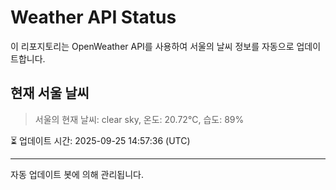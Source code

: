 
# Weather API Status

이 리포지토리는 OpenWeather API를 사용하여 서울의 날씨 정보를 자동으로 업데이트합니다.

## 현재 서울 날씨
> 서울의 현재 날씨: clear sky, 온도: 20.72°C, 습도: 89%

⏳ 업데이트 시간: 2025-09-25 14:57:36 (UTC)

---
자동 업데이트 봇에 의해 관리됩니다.
